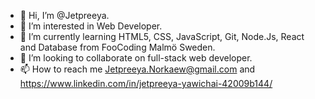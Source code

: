 - 👋 Hi, I’m @Jetpreeya.
- 👀 I’m interested in Web Developer. 
- 🌱 I’m currently learning HTML5, CSS, JavaScript, Git, Node.Js, React and Database from FooCoding Malmö Sweden. 
- 💞️ I’m looking to collaborate on full-stack web developer.
- 📫 How to reach me Jetpreeya.Norkaew@gmail.com and https://www.linkedin.com/in/jetpreeya-yawichai-42009b144/

<!---
Jetpreeya/Jetpreeya is a ✨ special ✨ repository because its `README.md` (this file) appears on your GitHub profile.
You can click the Preview link to take a look at your changes.
--->
